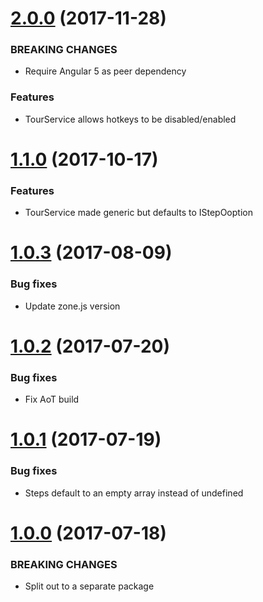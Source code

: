 <a name="2.0.0"></a>
# [2.0.0](https://github.com/isaacplmann/ngx-tour) (2017-11-28)


### BREAKING CHANGES

* Require Angular 5 as peer dependency


### Features

* TourService allows hotkeys to be disabled/enabled


<a name="1.1.0"></a>
# [1.1.0](https://github.com/isaacplmann/ngx-tour) (2017-10-17)


### Features

* TourService made generic but defaults to IStepOoption


<a name="1.0.3"></a>
# [1.0.3](https://github.com/isaacplmann/ngx-tour) (2017-08-09)


### Bug fixes

* Update zone.js version


<a name="1.0.2"></a>
# [1.0.2](https://github.com/isaacplmann/ngx-tour) (2017-07-20)


### Bug fixes

* Fix AoT build


<a name="1.0.1"></a>
# [1.0.1](https://github.com/isaacplmann/ngx-tour) (2017-07-19)


### Bug fixes

* Steps default to an empty array instead of undefined


<a name="1.0.0"></a>
# [1.0.0](https://github.com/isaacplmann/ngx-tour) (2017-07-18)


### BREAKING CHANGES

* Split out to a separate package


